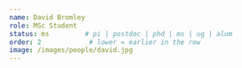 ```yaml
---
name: David Bromley
role: MSc Student
status: ms         # pi | postdoc | phd | ms | ug | alum
order: 2            # lower = earlier in the row
image: /images/people/david.jpg
---
```

